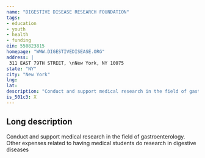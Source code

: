 ```yaml
---
name: "DIGESTIVE DISEASE RESEARCH FOUNDATION"
tags:
- education
- youth
- health
- funding
ein: 550823815
homepage: "WWW.DIGESTIVEDISEASE.ORG"
address: |
 311 EAST 79TH STREET, \nNew York, NY 10075
state: "NY"
city: "New York"
lng: 
lat: 
description: "Conduct and support medical research in the field of gastroenterology. "
is_501c3: X
---
```


## Long description

Conduct and support medical research in the field of gastroenterology. Other expenses related to having medical students do research in digestive diseases
